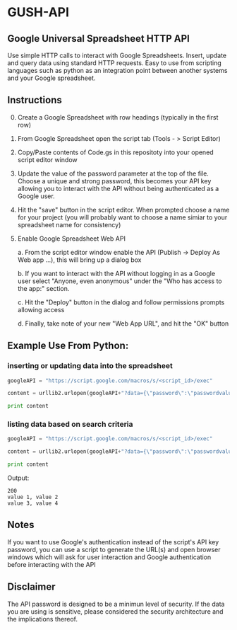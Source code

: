# GUSH-API
## Google Universal Spreadsheet HTTP API
Use simple HTTP calls to interact with Google Spreadsheets. Insert, update and query data using standard HTTP requests. Easy to use from scripting languages such as python as an integration point between another systems and your Google spreadsheet.

## Instructions
0. Create a Google Spreadsheet with row headings (typically in the first row) 
1. From Google Spreadsheet open the script tab (Tools - > Script Editor)
2. Copy/Paste contents of Code.gs in this repositoty into your opened script editor window 
3. Update the value of the password parameter at the top of the file. Choose a unique and strong password, this becomes your API key allowing you to interact with the API without being authenticated as a Google user.
4. Hit the "save" button in the script editor. When prompted choose a name for your project (you will probably want to choose a name simiar to your spreadsheet name for consistency)
3. Enable Google Spreadsheet Web API

   a. From the script editor window enable the API (Publish -> Deploy As Web app ...), this will bring up a dialog box

   b. If you want to interact with the API without logging in as a Google user select "Anyone, even anonymous" under the "Who has access to the app:" section. 
   
   c. Hit the "Deploy" button in the dialog and follow permissions prompts allowing access
   
   d. Finally, take note of your new "Web App URL", and hit the "OK" button

## Example Use From Python:
### inserting or updating data into the spreadsheet
```python
googleAPI = "https://script.google.com/macros/s/<script_id>/exec"

content = urllib2.urlopen(googleAPI+"?data={\"password\":\"passwordvalue\",\"action\":\"insert\",\"sheetName\":\"sheetnamevalue\",\"key\":\"columnnamevalue\",\"data\":{\"column1\":\""+urllib.quote_plus(value1)+"\",\"column2\":\""+urllib.quote_plus(value2)+"\"}}").read()

print content
```
### listing data based on search criteria
```python
googleAPI = "https://script.google.com/macros/s/<script_id>/exec"

content = urllib2.urlopen(googleAPI+"?data={\"password\":\"passwordvalue\",\"action\":\"list\",\"sheetName\":\"sheetnamevalue\",\"key\":\"searchcolumn\",\"compare\":\"<contains or equals>\",\"value\":\"searchvalue\",\"data\":{\"columns\":[\"column1\",\"column2\"]}}").read()

print content
```
Output:
```
200
value 1, value 2
value 3, value 4
```
## Notes
If you want to use Google's authentication instead of the script's API key password, you can use a script to generate the URL(s) and open browser windows which will ask for user interaction and Google authentication before interacting with the API
## Disclaimer
The API password is designed to be a minimun level of security. If the data you are using is sensitive, please considered the security architecture and the implications thereof.

